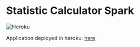 # Statistic Calculator Spark

![Heroku](https://pyheroku-badge.herokuapp.com/?app=arep-median-spark&style=flat)

Application deployed in heroku: [here](https://arep-median-spark.herokuapp.com/)
